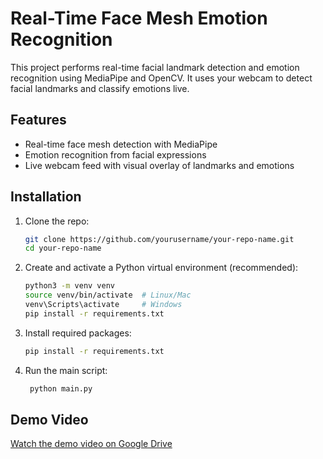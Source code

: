 # Real-Time Face Mesh Emotion Recognition

This project performs real-time facial landmark detection and emotion recognition using MediaPipe and OpenCV. It uses your webcam to detect facial landmarks and classify emotions live.

## Features
- Real-time face mesh detection with MediaPipe
- Emotion recognition from facial expressions
- Live webcam feed with visual overlay of landmarks and emotions

## Installation

1. Clone the repo:

   ```bash
   git clone https://github.com/yourusername/your-repo-name.git
   cd your-repo-name

2. Create and activate a Python virtual environment (recommended):
   ```bash
   python3 -m venv venv
   source venv/bin/activate  # Linux/Mac
   venv\Scripts\activate     # Windows
   pip install -r requirements.txt
   
3. Install required packages:
   ```bash
   pip install -r requirements.txt
4. Run the main script:
   ```bash
    python main.py

## Demo Video

[Watch the demo video on Google Drive](https://drive.google.com/file/d/1q2DAg0kSzl4mvJQZQjmqH1EBf2GtB814/view?usp=sharing)



